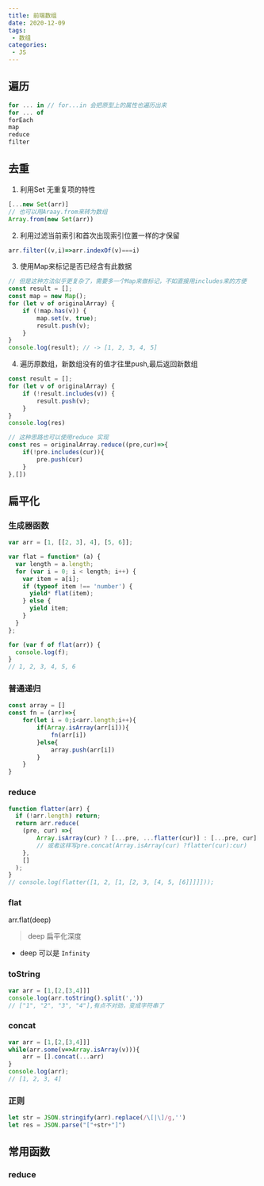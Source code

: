 ```yaml
---
title: 前端数组
date: 2020-12-09
tags:
 - 数组
categories: 
 - JS
---
```


## 遍历

```js
for ... in // for...in 会把原型上的属性也遍历出来
for ... of
forEach
map
reduce
filter

```

## 去重

1. 利用Set 无重复项的特性

```js
[...new Set(arr)]
// 也可以用Araay.from来转为数组
Array.from(new Set(arr))
```

2. 利用过滤当前索引和首次出现索引位置一样的才保留

```js
arr.filter((v,i)=>arr.indexOf(v)===i)
```

3. 使用Map来标记是否已经含有此数据

```js
// 但是这种方法似乎更复杂了，需要多一个Map来做标记，不如直接用includes来的方便
const result = [];
const map = new Map();
for (let v of originalArray) {
    if (!map.has(v)) {
        map.set(v, true);
        result.push(v);
    }
}
console.log(result); // -> [1, 2, 3, 4, 5]
```

4. 遍历原数组，新数组没有的值才往里push,最后返回新数组

```js
const result = [];
for (let v of originalArray) {
    if (!result.includes(v)) {
        result.push(v);
    }
}
console.log(res)

// 这种思路也可以使用reduce 实现
const res = originalArray.reduce((pre,cur)=>{
    if(!pre.includes(cur)){
        pre.push(cur)
    }
},[])
```



## 扁平化

### 生成器函数

```js
var arr = [1, [[2, 3], 4], [5, 6]];

var flat = function* (a) {
  var length = a.length;
  for (var i = 0; i < length; i++) {
    var item = a[i];
    if (typeof item !== 'number') {
      yield* flat(item);
    } else {
      yield item;
    }
  }
};

for (var f of flat(arr)) {
  console.log(f);
}
// 1, 2, 3, 4, 5, 6
```

### 普通递归

```js
const array = []
const fn = (arr)=>{
	for(let i = 0;i<arr.length;i++){
		if(Array.isArray(arr[i])){
			fn(arr[i])
		}else{
			array.push(arr[i])
		}
	}
}
```

### reduce

```js
function flatter(arr) {
  if (!arr.length) return;
  return arr.reduce(
    (pre, cur) =>{
        Array.isArray(cur) ? [...pre, ...flatter(cur)] : [...pre, cur]
        // 或者这样写pre.concat(Array.isArray(cur) ?flatter(cur):cur)
    },
    []
  );
}
// console.log(flatter([1, 2, [1, [2, 3, [4, 5, [6]]]]]));
```

### flat

arr.flat(deep)

> deep 扁平化深度

- deep 可以是 `Infinity`

### toString

```js
var arr = [1,[2,[3,4]]]
console.log(arr.toString().split(','))
// ["1", "2", "3", "4"],有点不对劲，变成字符串了
```

### concat

```js
var arr = [1,[2,[3,4]]]
while(arr.some(v=>Array.isArray(v))){
	arr = [].concat(...arr)
}
console.log(arr);
// [1, 2, 3, 4]
```

### 正则

```js
let str = JSON.stringify(arr).replace(/\[|\]/g,'')
let res = JSON.parse("["+str+"]")
```

## 常用函数

### reduce

